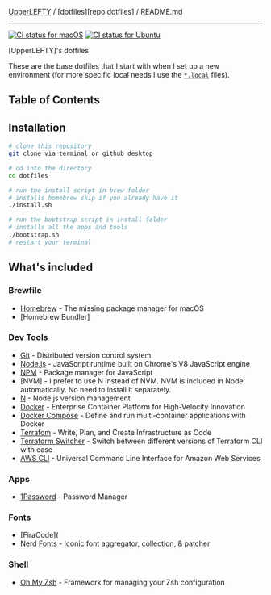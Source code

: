 [UpperLEFTY][repo] / [dotfiles][repo dotfiles] / README.md

--------------------------------------------------------
[![CI status for macOS][ci badge macos]][ci link macos]
[![CI status for Ubuntu][ci badge ubuntu]][ci link ubuntu]


[UpperLEFTY]'s dotfiles

These are the base dotfiles that I start with when I set up
a new environment (for more specific local needs I use the
[`*.local`](#local-settings) files).

Table of Contents
-----------------

## Installation

```bash
# clone this repository
git clone via terminal or github desktop

# cd into the directory
cd dotfiles

# run the install script in brew folder
# installs homebrew skip if you already have it
./install.sh

# run the bootstrap script in install folder
# installs all the apps and tools
./bootstrap.sh
# restart your terminal
```

## What's included

### Brewfile

- [Homebrew](https://brew.sh/) - The missing package manager for macOS
- [Homebrew Bundler]

### Dev Tools

- [Git](https://git-scm.com/) - Distributed version control system
- [Node.js](https://nodejs.org/) - JavaScript runtime built on Chrome's V8 JavaScript engine
- [NPM](https://www.npmjs.com/) - Package manager for JavaScript
- [NVM] - I prefer to use N instead of NVM. NVM is included in Node automatically. No need to install it separately.
- [N](https://www.npmjs.com/package/n) - Node.js version management
- [Docker](https://www.docker.com/) - Enterprise Container Platform for High-Velocity Innovation
- [Docker Compose](https://docs.docker.com/compose/) - Define and run multi-container applications with Docker
- [Terrafom](https://www.terraform.io/) - Write, Plan, and Create Infrastructure as Code
- [Terraform Switcher](https://tfswitch.warrensbox.com/) - Switch between different versions of Terraform CLI with ease
- [AWS CLI](https://aws.amazon.com/cli/) - Universal Command Line Interface for Amazon Web Services

### Apps

- [1Password](https://1password.com/) - Password Manager

### Fonts

- [FiraCode](
- [Nerd Fonts](https://www.nerdfonts.com/) - Iconic font aggregator, collection, & patcher

### Shell

- [Oh My Zsh](https://ohmyz.sh/) - Framework for managing your Zsh configuration

<!-- Link labels: -->

[ci badge macos]: https://github.com/UpperLEFTY/dotfiles/workflows/macOS/badge.svg
[ci badge ubuntu]: https://github.com/UpperLEFTY/dotfiles/workflows/Ubuntu/badge.svg
[ci link macos]: https://github.com/UpperLEFTY/dotfiles/actions?query=workflow%3AmacOS
[ci link ubuntu]: https://github.com/UpperLEFTY/dotfiles/actions?query=workflow%3AUbuntu
[fork]: https://help.github.com/en/github/getting-started-with-github/fork-a-repo
[Git]: src/git
[install macos]: src/os/installs/macos
[install ubuntu]: src/os/installs/ubuntu
[preferences macos]: src/os/preferences/macos
[preferences ubuntu]: src/os/preferences/ubuntu
[repo]: https://github.com/UpperLEFTY
[setup script]: https://github.com/UpperLEFTY/dotfiles/blob/main/src/os/setup.sh#L3
[setup]: src/os/setup.sh
[shell]: src/shell
[symlink]: src/os/create_symbolic_links.sh
[tmux]: src/tmux
[vscode plugins]: src/os/installs/macos/vscode.sh
